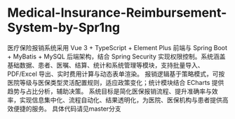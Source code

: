 # Medical-Insurance-Reimbursement-System-by-Spr1ng
医疗保险报销系统采用 Vue 3 + TypeScript + Element Plus 前端与 Spring Boot + MyBatis + MySQL 后端架构，结合 Spring Security 实现权限控制。系统涵盖基础数据、患者、医嘱、结算、统计和系统管理等模块，支持批量导入、PDF/Excel 导出、实时费用计算与动态表单渲染。 报销逻辑基于策略模式，可按医院等级与医保类型灵活配置规则，适应政策变化；统计模块结合 ECharts 提供趋势与占比分析，辅助决策。 系统目标是简化医保报销流程、提升准确率与效率，实现信息集中化、流程自动化、结果透明化，为医院、医保机构与患者提供高效便捷的服务。
具体代码请见master分支
